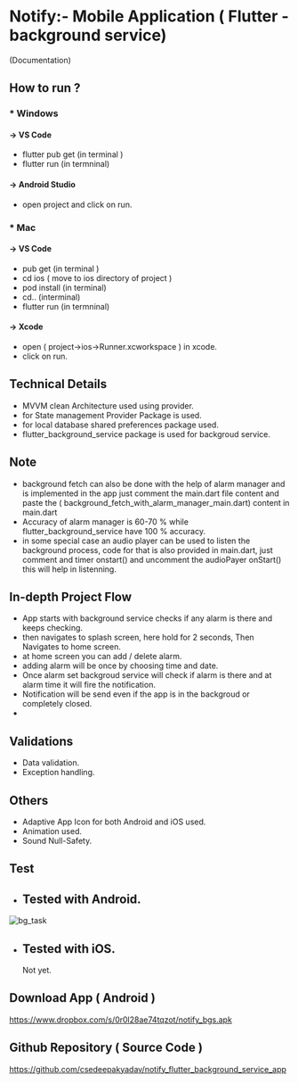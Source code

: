 # Notify:- Mobile Application ( Flutter - background service)
(Documentation)

## How to run ?

### * Windows

#### -> VS Code 
* flutter pub get (in terminal )
* flutter run (in termninal)

#### -> Android Studio
* open project and click on run.

### * Mac

#### -> VS Code 
* pub get (in terminal )
* cd ios ( move to ios directory of project )
* pod install (in terminal)
* cd.. (interminal)
* flutter run (in termninal)

#### -> Xcode
* open ( project->ios->Runner.xcworkspace ) in xcode.
* click on run.

## Technical Details

* MVVM clean Architecture used using provider.
* for State management Provider Package is used.
* for local database shared preferences package used.
* flutter_background_service package is used for backgroud service.

## Note

* background fetch can also be done with the help of alarm manager and is implemented in the app just comment the main.dart file content and paste the (     background_fetch_with_alarm_manager_main.dart) content in main.dart
* Accuracy of alarm manager is 60-70 % while flutter_background_service have 100 % accuracy.
* in some special case an audio player can be used to listen the background process, code for that is also provided in main.dart, just comment and timer onstart() and uncomment the audioPayer onStart() this will help in listenning.


## In-depth Project Flow

* App starts with background service checks if any alarm is there and keeps checking.
* then navigates to splash screen, here hold for 2 seconds, Then Navigates to home screen.
* at home screen you can add / delete alarm.
* adding alarm will be once by choosing time and date.
* Once alarm set backgroud service will check if alarm is there and at alarm time it will fire the notification.
* Notification will be send even if the app is in the backgroud or completely closed.
* 


## Validations

* Data validation.
* Exception handling.

## Others

* Adaptive App Icon for both Android and iOS used.
* Animation used.
* Sound Null-Safety.

## Test

* ## Tested with Android.

![bg_task](https://user-images.githubusercontent.com/22419021/128858158-ef08eb15-aa5c-448f-a87d-1d805466ccac.png)


* ## Tested with iOS.
   Not yet.

## Download App ( Android )
https://www.dropbox.com/s/0r0l28ae74tqzot/notify_bgs.apk

## Github Repository ( Source Code )
https://github.com/csedeepakyadav/notify_flutter_background_service_app

